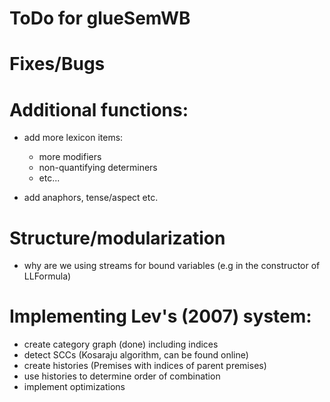 # ToDo for glueSemWB

# Fixes/Bugs

# Additional functions:

- add more lexicon items:
    - more modifiers
    - non-quantifying determiners
    - etc...

- add anaphors, tense/aspect etc.


# Structure/modularization

- why are we using streams for bound variables (e.g in the constructor of LLFormula)


# Implementing Lev's (2007) system:
- create category graph (done) including indices
- detect SCCs (Kosaraju algorithm, can be found online)
- create histories (Premises with indices of parent premises)
- use histories to determine order of combination
- implement optimizations
